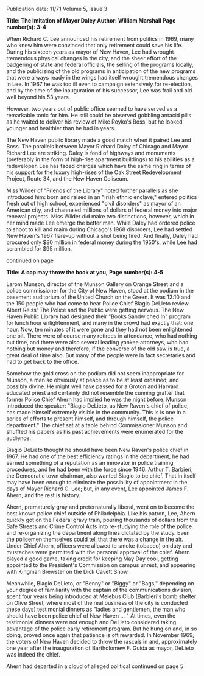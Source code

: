 Publication date: 11/71
Volume 5, Issue 3

**Title: The Imitation of Mayor Daley**
**Author: William Marshall**
**Page number(s): 3-4**

When Richard C. Lee announced his retirement from politics in 1969, many who knew him were convinced that only retirement could save his life. During his sixteen years as mayor of New Haven, Lee had wrought tremendous physical changes in the city, and the sheer effort of the badgering of state and federal officials, the selling of the programs locally, and the publicizing of the old programs in anticipation of the new programs that were always ready in the wings had itself wrought tremendous changes in Lee. In 1967 he was too ill even to campaign extensively for re-election, and by the time of the inauguration of his successor, Lee was frail and old well beyond his 53 years. 

However, two years out of public office seemed to have served as a remarkable tonic for him. He still could be observed gobbling antacid pills as he waited to deliver his review of Mike Royko's Boss, but he looked younger and healthier than he had in years. 

The New Haven public library made a good match when it paired Lee and Boss. The parallels between Mayor Richard Daley of Chicago and Mayor Richard Lee are striking. Daley is fond of highways and monuments (preferably in the form of high-rise apartment buildings) to his abilities as a redeveloper. Lee has faced charges which have the same ring in terms of his support for the luxury high-rises of the Oak Street Redevelopment Project, Route 34, and the New Haven Coliseum. 

Miss Wilder of "Friends of the Library" noted further parallels as she introduced him: born and raised in an "Irish ethnic enclave," entered politics fresh out of high school, experienced "civil disorders" as mayor of an American city, and channeled millions of dollars of federal money into major renewal projects. Miss Wilder did make two distinctions, however, which in her mind made Lee emerge the better man. While Daley had ordered police to shoot to kill and maim during Chicago's 1968 disorders, Lee had settled New Haven's 1967 flare-up without a shot being fired. And finally, Daley had procured only $80 million in federal money during the 1950's, while Lee had scrambled for $95 million. 

continued on page


**Title: A cop may throw the book at you,**
**Page number(s): 4-5**

Larom Munson, director of the Munson Gallery on Orange Street and a police commissioner for the City of New Haven, stood at the podium in the basement auditorium of the United Church on the Green. It was 12:10 and the 150 people who had come to hear Police Chief Biagio DeLieto review Albert Reiss' The Police and the Public were getting nervous. The New Haven Public Library had designed their "Books Sandwiched In" program for lunch hour enlightenment, and many in the crowd had exactly that: one hour. Now, ten minutes of it were gone and they had not been enlightened one bit. There were of course many retirees in attendance, who had nothing but time, and there were also several leading yankee attorneys, who had nothing but money and therefore, if the converse of the old saw is true, a great deal of time also. But many of the people were in fact secretaries and had to get back to the office. 

Somehow the gold cross on the podium did not seem inappropriate for Munson, a man so obviously at peace as to be at least ordained, and possibly divine. He might well have passed for a Groton and Harvard educated priest and certainly did not resemble the cunning grafter that former Police Chief Ahern had implied he was the night before. Munson introduced the speaker: "Biagio DeLieto, as New Raven's chief of police, has made himself extremely visible in the community. This is is one in a series of efforts to present himself, and through himself, the police department." The chief sat at a table behind Commissioner Munson and shuffled his papers as his past achievements were enumerated for the audience. 

Biagio DeLieto thought he should have been New Raven's police chief in 1967. He had one of the best efficiency ratings in the department, he had earned something of a reputation as an innovator in police training procedures, and he had been with the force since 1946. Arthur T. Barbieri, the Democratic town chairman, also wanted Biagio to be chief. That in itself may have been enough to eliminate the possibility of appointment in the days of Mayor Richard C. Lee; but, in any event, Lee appointed James F. Ahern, and the rest is history. 

Ahern, prematurely gray and preternaturally liberal, went on to become the best known police chief outside of Philadelphia. Like his patron, Lee, Ahern quickly got on the Federal gravy train, pouring thousands of dollars from the Safe Streets and Crime Control Acts into re-studying the role of the police and re-organizing the department along lines dictated by the study. Even the policemen themselves could tell that there was a change in the air. Under Chief Ahern, officers were allowed to smoke (tobacco) on duty and mustaches were permitted with the personal approval of the chief. Ahern played a good game, taking credit for keeping May Day cool, getting appointed to the President's Commission on campus unrest, and appearing with Kingman Brewster on the Dick Cavett Show. 

Meanwhile, Biagio DeLieto, or "Benny" or "Biggy" or "Bags," depending on your degree of familiarity with the captain of the communications division, spent four years being introduced at Melebus Club (Barbieri's bomb shelter on Olive Street, where most of the real business of the city is conducted these days) testimonial dinners as "ladies and gentlemen, the man who should have been police chief of New Haven ... " At times, even the testimonial dinners were not enough and DeLieto considered taking advantage of the police early retirement program. But he hung on and, in so doing, proved once again that patience is oft rewarded. In November 1969, the voters of New Haven decided to throw the rascals in and, approximately one year after the inauguration of Bartholomew F. Guida as mayor, DeLieto was indeed the chief. 

Ahern had departed in a cloud of alleged political continued on page 5